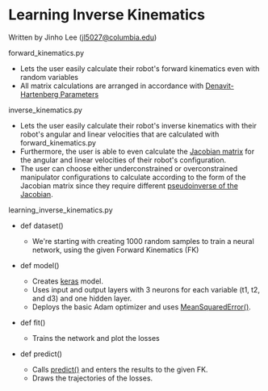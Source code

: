 # Learning Inverse Kinematics

Written by Jinho Lee (jl5027@columbia.edu)

forward_kinematics.py
- Lets the user easily calculate their robot's forward kinematics even with random variables
- All matrix calculations are arranged in accordance with [Denavit-Hartenberg Parameters](https://en.wikipedia.org/wiki/Denavit%E2%80%93Hartenberg_parameters)

inverse_kinematics.py
- Lets the user easily calculate their robot's inverse kinematics with their robot's angular and linear velocities that are calculated with forward_kinematics.py
- Furthermore, the user is able to even calculate the [Jacobian matrix](https://en.wikipedia.org/wiki/Jacobian_matrix_and_determinant) for the angular and linear velocities of their robot's configuration.
- The user can choose either underconstrained or overconstrained manipulator configurations to calculate according to the form of the Jacobian matrix since they require different [pseudoinverse of the Jacobian](https://en.wikipedia.org/wiki/Moore%E2%80%93Penrose_inverse).

learning_inverse_kinematics.py
- def dataset()
  - We're starting with creating 1000 random samples to train a neural network, using the given Forward Kinematics (FK)
  
- def model()
  - Creates [keras](https://www.tensorflow.org/api_docs/python/tf/keras/Sequential) model.
  - Uses input and output layers with 3 neurons for each variable (t1, t2, and d3) and one hidden layer.
  - Deploys the basic Adam optimizer and uses [MeanSquaredError()](https://www.tensorflow.org/api_docs/python/tf/keras/losses/MeanSquaredError).
  
- def fit()
  - Trains the network and plot the losses
 
- def predict()
  - Calls [predict()](https://www.tensorflow.org/api_docs/python/tf/keras/Model#predict) and enters the results to the given FK.
  - Draws the trajectories of the losses.
